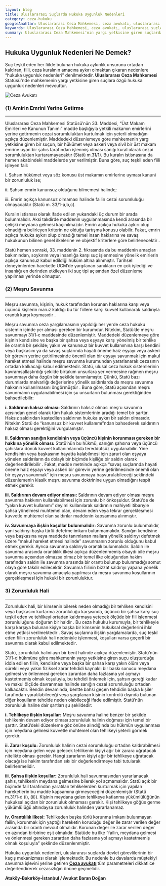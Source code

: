 ```yaml
---
layout: blog
title: Uluslararası Suçlarda Hukuka Uygunluk Nedenleri 
category: ceza-hukuku
googleAnahtar: Uluslararası Ceza Mahkemesi, ceza avukatı, uluslararası suçlarda hukuka uygunluk nedenleri, ağır ceza avukatı, ataköy avukat, bakırköy avukat, istanbul avukat
keywords: Uluslararası Ceza Mahkemesi, ceza avukatı, uluslararası suçlarda hukuka uygunluk nedenleri, ağır ceza avukatı, ataköy avukat, bakırköy avukat, istanbul avukat
summary: Uluslararası Ceza Mahkemesi'nin yargı yetkisine giren suçlarda hukuka uygunluk nedenleri olan meşru savunma, amirin emrini ifa ve zorunluluk hali incelenmiştir.
---
```


## Hukuka Uygunluk Nedenleri Ne Demek?


Suç teşkil eden her fiilde bulunan hukuka aykırılık unsurunu ortadan kaldıran, fiili, ceza kuralının amacına aykırı olmaktan çıkaran nedenlere “hukuka uygunluk nedenleri” denilmektedir. **Uluslararası Ceza Mahkemesi** Statüsü'nde mahkemenin yargı yetkisine giren suçlara özgü hukuka uygunluk nedenleri mevcuttur.


![Ceza Avukatı](https://camo.githubusercontent.com/38685a75433325b7c4437e66554d0373d9bb2898/687474703a2f2f692e68697a6c69726573696d2e636f6d2f4c45344438562e6a7067 "Ceza Avukatı")

### (1)	Amirin Emrini Yerine Getirme
---

Uluslararası Ceza Mahkemesi Statüsü’nün 33. Maddesi, “Üst Makam Emirleri ve Kanunun Tanımı” madde başlığıyla yetkili makamın emirlerini yerine getirmenin cezai sorumluluktan kurtulmak için yeterli olmadığını açıkça düzenlemiştir. Maddedeki düzenlemeye göre mahkemenin yargı yetkisine giren bir suçun, bir hükümet veya askeri veya sivil bir üst makam emrine uyan bir şahıs tarafından işlenmiş olması sanığı kural olarak cezai sorumluluktan kurtaramayacaktır (Statü m.31/1). Bu kuralın istisnasına da hemen akabindeki maddelerde yer verilmiştir. Buna göre, suç teşkil eden fiili işleyen fail:	

i.  Şahsın hükümet veya söz konusu üst makamın emirlerine uyması kanuni bir zorunluluk ise;

ii. Şahsın emrin kanunsuz olduğunu bilmemesi halinde;

iii.  Emrin açıkça kanunsuz olmaması halinde failin cezai sorumluluğu olmayacaktır (Statü m. 33/1-a,b,c).

Kuralın istisnası olarak ifade edilen yukarıdaki üç durum bir arada bulunmalıdır. Aksi takdirde maddenin uygulanmasında kendi arasında bir çelişki meydana gelmesi kaçınılmazdır. Emrin açıkça hukuka aykırı olup olmadığını belirleyen kriterin ne olduğu tartışma konusu olabilir. Fakat, emrin açıkça hukuka aykırı olup olmadığı temel insan haklarına ve savaş hukukunun bilinen genel ilkelerine ve objektif kriterlere göre belirlenecektir .			

Statü hemen sonraki, 33. maddenin 2.  fıkrasında da bu maddenin amaçları bakımından, soykırım veya insanlığa karşı suç işlenmesine yönelik emirlerin açıkça kanunsuz kabul edildiği hüküm altına alınmıştır. Tarihsel deneyimlerden hareketle UCM’de yargılanan sanıkların en çok işlediği ve insanlığı en derinden etkileyen iki suç tipi açısından özel düzenleme yapılması yerinde olmuştur.

### (2) Meşru Savunma
---

Meşru savunma, kişinin, hukuk tarafından korunan haklarına karşı veya üçüncü kişilerin maruz kaldığı bu tür fiillere karşı kuvvet kullanarak saldırıyla orantılı karşı koymasıdır . 		

Meşru savunma ceza yargılamasının yapıldığı her yerde ceza hukuku sistemin içinde yer alması gereken bir kurumdur. Nitekim, Statü’de meşru savunmayı 31/1-c maddesinde düzenlemiştir. Maddedeki düzenlemeye göre kişinin kendisine ve başka bir şahsa veya eşyaya karşı yönelmiş bir tehlike ile orantılı bir şekilde; yakın ve kanunsuz bir kuvvet kullanımına karşı kendini veya başkasını ya da savaş suçlarında hayati öneme haiz eşyayı veya askeri bir görevin yerine getirilmesinde önemli olan bir eşyayı savunmak için makul hareket etmesi halinde meşru savunma kurumundan yararlanarak cezasının ortadan kalkacağı kabul edilmektedir. Statü, ulusal ceza hukuk sistemlerinin kavramsallaştırdığı şekilde birtakım unsurlara yer vermesine rağmen meşru savunmayı daha özgün bir şekilde tanımlamıştır. Çünkü, Statü bazı durumlarda malvarlığı değerlerine yönelik saldırılarda da meşru savunma hakkının kullanılmasını öngörmüştür . Buna göre, Statü açısından meşru savunmanın uygulanabilmesi için şu unsurların bulunması gerektiğinden bahsedilebilir:  

**i.	Saldırının haksız olması:** Saldırının haksız olması meşru savunma açısından genel olarak tüm hukuk sistemlerinin aradığı temel bir şarttır. Haksız saldırıdan kastedilen saldırının hukuka aykırı bir saldırı olmasıdır. Nitekim Statü de “kanunsuz bir kuvvet kullanımı”ndan bahsederek saldırının haksız olması gerektiğini vurgulamıştır.

**ii.	Saldırının sanığın kendisinin veya üçüncü kişinin korunması gereken bir hakkına yönelik olması:** Statü’nün bu hükmü, sanığın şahsına veya üçüncü şahıslara dönük kuvvet kullanımlarında tereddütsüz uygulanabilir. Yine kendisinin veya başkasının hayatta kalabilmesi için zaruri olan eşyaya yönelen saldırıların da dolaylı bir biçimde kişiliğe bir saldırı olarak değerlendirilebilir . Fakat, madde metninde açıkça “savaş suçlarında hayati öneme haiz eşyayı veya askeri bir görevin yerine getirilmesinde önemli olan bir eşyayı savunmak” için meşru savunmaya başvurulabileceği  şeklindeki düzenlemenin klasik meşru savunma doktrinine uygun olmadığını tespit etmek gerekir.

**iii.	Saldırının devam ediyor olması:** Saldırının devam ediyor olması meşru savunma hakkının kullanılabilmesi için zorunlu bir önkoşuldur. Statü’de de “yakın kuvvet kullanımı” deyimi kullanılarak saldırının mahiyeti itibarıyle şahsa yönelmesi muhtemel olan, devam eden veya tekrar gerçekleşmesi kuvvetle muhtemel olan saldırılar maddenin kapsamına alınmıştır.

**iv.	Savunmaya ilişkin koşullar bulunmalıdır:** Savunma zorunlu bulunmalıdır, yani saldırıyı başka türlü defetme imkanı bulunmamalıdır. Sanığın kendisine veya başkasına veya maddede tanımlanan mallara yönelik saldırıyı defetmek üzere “makul hareket etmesi halinde” savunmanın zorunlu olduğunu kabul etmek gerekir. Ayrıca savunma saldırıyla orantılı bulunmalıdır. Saldırı ile savunma arasında orantılılık ilkesi açıkça	düzenlenmemiş olsaydı bile meşru savunma açısından olmazsa olmaz bir temel ilke olduğundan hakim tarafından saldırı ile savunma arasında bir orantı bulunup bulunmadığı somut olaya göre takdir edilecektir. Savunma fiilinin bizzat saldırıyı yapana yönelik olarak meşru savunma amacıyla yapılması da meşru savunma koşullarının gerçekleşmesi için hukuki bir zorunluluktur.

### 3)  Zorunluluk Hali  	
---
	
Zorunluluk hali, bir kimsenin bilerek neden olmadığı bir tehliken kendisini veya başkasını kurtarma zorunluluğu karşısında, üçüncü bir şahsa karşı suç teşkil eden ve tehlikeyi ortadan kaldırmaya yetecek ölçüde bir fiil işlenmesi zorunluluğunu doğuran bir haldir . Bu ceza hukuku kurumuyla, bir tehlikeyle karşı karşıya bulunan kişiye başka bir kimsenin hukuksal değerlerini ihlal etme yetkisi verilmektedir . Savaş suçlarına ilişkin yargılamalarda, suç teşkil eden fiilin zorunluluk hali nedeniyle işlenmesi, koşulları varsa geçerli bir savunma olarak kabul edilmektedir.

Statü, zorunluluk halini ayrı bir bent halinde açıkça düzenlemiştir. Statü’nün 31/1-d hükmüne göre  mahkemenin yargı yetkisine giren suçu oluşturduğu iddia edilen fiilin, kendisine veya başka bir şahsa karşı yakın ölüm veya sürekli veya yakın fiziksel zarar tehdidi kaynaklı bir baskı sonucu meydana gelmesi ve önlenmesi gereken zarardan daha fazlasına yol açmayı kastetmemiş olmak koşuluyla, bu tehdidi önlemek için, şahsın gereği kadar ve makul ölçüde davranması halinde sanığın cezai sorumluluğu ortadan kalkacaktır. Bendin devamında, bentte bahsi geçen tehdidin başka kişiler tarafından yaratılabileceği veya yargılanan kişinin kontrolü dışında bulunan diğer koşulların tehdide neden olabileceği ifade edilmiştir. Statü’nün zorunluluk haline dair şartları şu şekildedir:

**i.	Tehlikeye ilişkin koşullar:** Meşru savunma haline benzer bir şekilde tehlikenin devam ediyor olması zorunluluk halinin doğması için temel bir şarttır. Statü’deki düzenleme göz önüne alındığında bu hükmün uygulanması için meydana gelmesi kuvvetle muhtemel olan tehlikeyi yeterli görmek gerekir.

**ii.	Zarar koşulu:** Zorunluluk halinin cezai sorumluluğu ortadan kaldırabilmesi için meydana gelen veya gelecek tehlikenin kişiyi ağır bir zarara uğratacak nitelikte olması gerekir. Hangi zararların kişiyi ağır bir tehlikeye uğratacak olacağı ise hakim tarafından sıkı bir değerlendirmeye tabi tutularak belirlenmelidir.

**iii.	Şahsa ilişkin koşullar:** Zorunluluk hali savunmasından yararlanacak şahıs, tehlikenin meydana gelmesine bilerek yol açmamalıdır. Statü açık bir biçimde fail tarafından yaratılan tehlikelerden kurtulmak için yapılan hareketlerin bu madde kapsamına girmeyeceğini düzenlemiştir (Statü m.31/1-d (i), (ii)). Kişinin meydana gelen tehlikeye katlanma yükümlülüğünün hukuksal açıdan bir zorunluluk olmaması gerekir. Kişi tehlikeye göğüs germe yükümlülüğü altındaysa zorunluluk halinden yararlanamaz.

**iv.	Orantılılık ilkesi:** Tehlikeden başka türlü korunma imkanı bulunmayan failin, korunmak için yaptığı hareketin koruduğu değer ile zarar verilen değer arasında bir orantı mevcut olmalıdır. Korunan değer ile zarar verilen değer en azından birbirine eşit olmalıdır. Statüde bu ilke “failin, meydana gelmesi ve önlenmesi gereken zarardan daha fazlasına yol açmayı kastetmemiş olmak koşuluyla” şeklinde düzenlenmiştir.

Hukuka uygunluk nedenleri, uluslararası suçlarda devlet görevlilerinin bir kaçış mekanizması olarak işlemektedir. Bu nedenle bu davalarda müştekiyi savunma işlevini yerine getiren [**Ceza avukatı**](http://barandogan.av.tr/blog/ceza-hukuku/ceza-avukatinin-islevi.html) tüm parametreleri dikkatlice değerlendirerek cezasızlığın önüne geçmelidir.

**Ataköy-Bakırköy-İstanbul / Avukat Baran Doğan**
